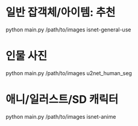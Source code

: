 # 일반 잡객체/아이템: 추천
python main.py /path/to/images isnet-general-use

# 인물 사진
python main.py /path/to/images u2net_human_seg

# 애니/일러스트/SD 캐릭터
python main.py /path/to/images isnet-anime